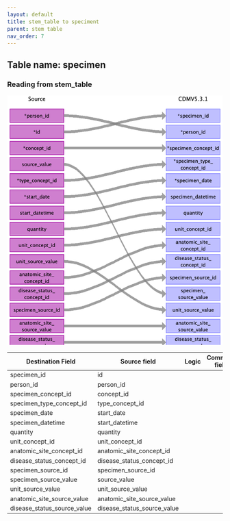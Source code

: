 ```yaml
---
layout: default
title: stem_table to speciment
parent: stem table
nav_order: 7
---
```


## Table name: specimen

### Reading from stem_table

![](md_files/image22.png)

| Destination Field | Source field | Logic | Comment field |
| --- | --- | --- | --- |
| specimen_id | id |  |  |
| person_id | person_id |  |  |
| specimen_concept_id | concept_id |  |  |
| specimen_type_concept_id | type_concept_id |  |  |
| specimen_date | start_date |  |  |
| specimen_datetime | start_datetime |  |  |
| quantity | quantity |  |  |
| unit_concept_id | unit_concept_id |  |  |
| anatomic_site_concept_id | anatomic_site_concept_id |  |  |
| disease_status_concept_id | disease_status_concept_id |  |  |
| specimen_source_id | specimen_source_id |  |  |
| specimen_source_value | source_value |  |  |
| unit_source_value | unit_source_value |  |  |
| anatomic_site_source_value | anatomic_site_source_value |  |  |
| disease_status_source_value | disease_status_source_value |  |  |

